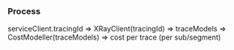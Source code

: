 ### Process

serviceClient.tracingId => XRayClient(tracingId) => traceModels => CostModeller(traceModels) => cost per trace (per sub/segment)
